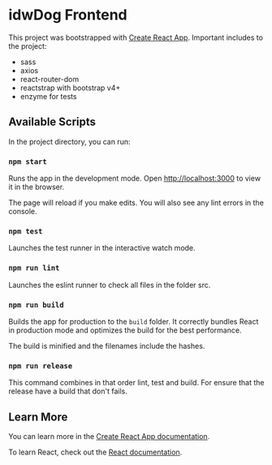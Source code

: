 # idwDog Frontend

This project was bootstrapped with [Create React App](https://github.com/facebook/create-react-app).
Important includes to the project:
- sass
- axios
- react-router-dom
- reactstrap with bootstrap v4+
- enzyme for tests

## Available Scripts

In the project directory, you can run:

### `npm start`

Runs the app in the development mode.
Open [http://localhost:3000](http://localhost:3000) to view it in the browser.

The page will reload if you make edits.
You will also see any lint errors in the console.

### `npm test`

Launches the test runner in the interactive watch mode.

### `npm run lint`

Launches the eslint runner to check all files in the folder src.

### `npm run build`

Builds the app for production to the `build` folder.
It correctly bundles React in production mode and optimizes the build for the best performance.

The build is minified and the filenames include the hashes.

### `npm run release`

This command combines in that order lint, test and build.
For ensure that the release have a build that don't fails.

## Learn More

You can learn more in the [Create React App documentation](https://facebook.github.io/create-react-app/docs/getting-started).

To learn React, check out the [React documentation](https://reactjs.org/).

